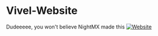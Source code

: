 # Vivel-Website
Dudeeeee, you won't believe NightMX made this
[![Website](https://img.shields.io/website?label=vivel.tech&style=for-the-badge&url=https://vivel.tech)](https://vivel.tech)
